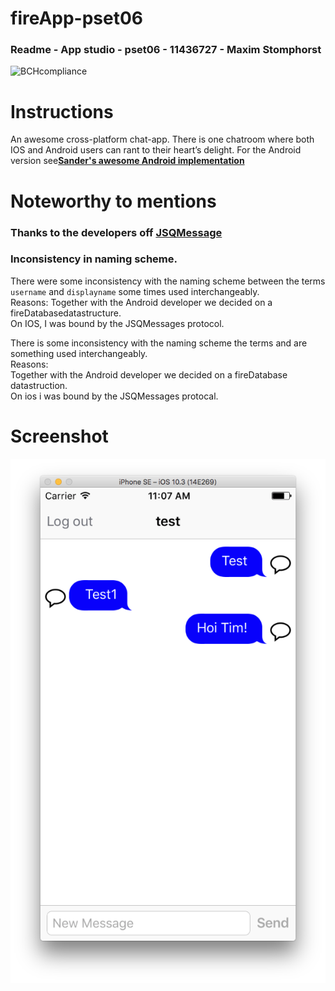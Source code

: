 # fireApp-pset06
### Readme - App studio - pset06 - 11436727 - Maxim Stomphorst

![BCHcompliance](https://bettercodehub.com/edge/badge/majstomphorst/fireApp-pset06?branch=master)

# Instructions
An awesome cross-platform chat-app. There is one chatroom where both IOS and Android users can rant to their heart’s delight. For the Android version see[**Sander's awesome Android implementation**](https://github.com/grelon/sander-pset6)
# Noteworthy to mentions

### Thanks to the developers off [**JSQMessage**](https://github.com/jessesquires/JSQMessagesViewController)



### Inconsistency in naming scheme.
There were some inconsistency with the naming scheme between the terms `username` and `displayname` some times used interchangeably.<br>
Reasons:
Together with the Android developer we decided on a fireDatabasedatastructure.<br>
On IOS, I was bound by the JSQMessages protocol.



There is some inconsistency with the naming scheme
the terms  and  are something used interchangeably.<br/>
Reasons:<br/>
Together with the Android developer we decided on a fireDatabase datastruction.<br/>
On ios i was bound by the JSQMessages protocal.

# Screenshot
![alt tag](https://raw.githubusercontent.com/majstomphorst/fireApp-pset06/master/doc/Screen%20Shot%202017-05-12%20at%2013.01.19.png)
